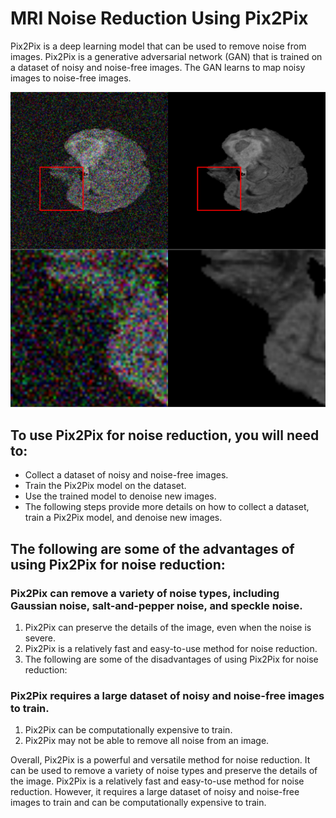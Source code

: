 # MRI Noise Reduction Using Pix2Pix
Pix2Pix is a deep learning model that can be used to remove noise from images. Pix2Pix is a generative adversarial network (GAN) that is trained on a dataset of noisy and noise-free images. The GAN learns to map noisy images to noise-free images.

![Image Alt Text](https://github.com/mmasdar/noise-reduction-using-pix2pix/blob/main/Noisy%20to%20No%20Noise%20~%20Cycle%20GANs.png)



## To use Pix2Pix for noise reduction, you will need to:
- Collect a dataset of noisy and noise-free images.
- Train the Pix2Pix model on the dataset.
- Use the trained model to denoise new images.
- The following steps provide more details on how to collect a dataset, train a Pix2Pix model, and denoise new images.

## The following are some of the advantages of using Pix2Pix for noise reduction:

### Pix2Pix can remove a variety of noise types, including Gaussian noise, salt-and-pepper noise, and speckle noise.
1. Pix2Pix can preserve the details of the image, even when the noise is severe.
2. Pix2Pix is a relatively fast and easy-to-use method for noise reduction.
3. The following are some of the disadvantages of using Pix2Pix for noise reduction:

### Pix2Pix requires a large dataset of noisy and noise-free images to train.
1. Pix2Pix can be computationally expensive to train.
2. Pix2Pix may not be able to remove all noise from an image.

Overall, Pix2Pix is a powerful and versatile method for noise reduction. It can be used to remove a variety of noise types and preserve the details of the image. Pix2Pix is a relatively fast and easy-to-use method for noise reduction. However, it requires a large dataset of noisy and noise-free images to train and can be computationally expensive to train.
